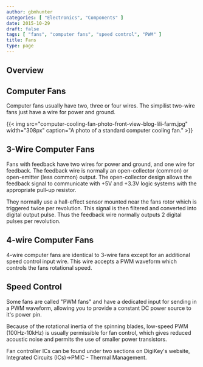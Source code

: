```yaml
---
author: gbmhunter
categories: [ "Electronics", "Components" ]
date: 2015-10-29
draft: false
tags: [ "fans", "computer fans", "speed control", "PWM" ]
title: Fans
type: page
---
```


## Overview

## Computer Fans

Computer fans usually have two, three or four wires. The simpilist two-wire fans just have a wire for power and ground.

{{< img src="computer-cooling-fan-photo-front-view-blog-lili-farm.jpg" width="308px" caption="A photo of a standard computer cooling fan."  >}}

## 3-Wire Computer Fans

Fans with feedback have two wires for power and ground, and one wire for feedback. The feedback wire is normally an open-collector (common) or open-emitter (less common) output. The open-collector design allows the feedback signal to communicate with +5V and +3.3V logic systems with the appropriate pull-up resistor.

They normally use a hall-effect sensor mounted near the fans rotor which is triggered twice per revolution. This signal is then filtered and converted into digital output pulse. Thus the feedback wire normally outputs 2 digital pulses per revolution.

## 4-wire Computer Fans

4-wire computer fans are identical to 3-wire fans except for an additional speed control input wire. This wire accepts a PWM waveform which controls the fans rotational speed.

## Speed Control

Some fans are called "PWM fans" and have a dedicated input for sending in a PWM waveform, allowing you to provide a constant DC power source to it's power pin.

Because of the rotational inertia of the spinning blades, low-speed PWM (100Hz-10kHz) is usually permissible for fan control, which gives reduced acoustic noise and permits the use of smaller power transistors.

Fan controller ICs can be found under two sections on DigiKey's website, Integrated Circuits (ICs)->PMIC - Thermal Management. 
